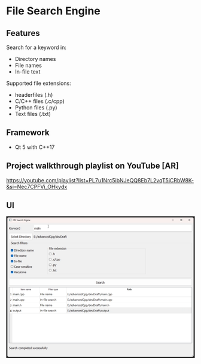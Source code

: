 # File Search Engine

## Features
Search for a keyword in:
- Directory names
- File names
- In-file text

Supported file extensions:
- headerfiles (.h)
- C/C++ files (.c/cpp)
- Python files (.py)
- Text files (.txt)

## Framework
- Qt 5 with C++17

## Project walkthrough playlist on YouTube [AR]
https://youtube.com/playlist?list=PL7u1Nrc5ibNJeQQ8Eb7L2vqT5iCRbW8K-&si=Nec7CPFVi_OHkydx

## UI
![UI design](screenshot.png)